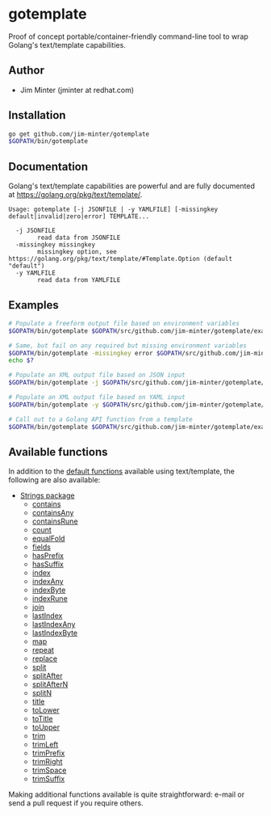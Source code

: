 # gotemplate

Proof of concept portable/container-friendly command-line tool to wrap Golang's
text/template capabilities.

## Author

- Jim Minter (jminter at redhat.com)

## Installation

```bash
go get github.com/jim-minter/gotemplate
$GOPATH/bin/gotemplate
```

## Documentation

Golang's text/template capabilities are powerful and are fully documented at
https://golang.org/pkg/text/template/.

```
Usage: gotemplate [-j JSONFILE | -y YAMLFILE] [-missingkey default|invalid|zero|error] TEMPLATE...

  -j JSONFILE
    	read data from JSONFILE
  -missingkey missingkey
    	missingkey option, see https://golang.org/pkg/text/template/#Template.Option (default "default")
  -y YAMLFILE
    	read data from YAMLFILE
```

## Examples

```bash
# Populate a freeform output file based on environment variables
$GOPATH/bin/gotemplate $GOPATH/src/github.com/jim-minter/gotemplate/examples/example1.tmpl

# Same, but fail on any required but missing environment variables
$GOPATH/bin/gotemplate -missingkey error $GOPATH/src/github.com/jim-minter/gotemplate/examples/example1.tmpl
echo $?

# Populate an XML output file based on JSON input
$GOPATH/bin/gotemplate -j $GOPATH/src/github.com/jim-minter/gotemplate/examples/example2.json $GOPATH/src/github.com/jim-minter/gotemplate/examples/example2.tmpl

# Populate an XML output file based on YAML input
$GOPATH/bin/gotemplate -y $GOPATH/src/github.com/jim-minter/gotemplate/examples/example2.yaml $GOPATH/src/github.com/jim-minter/gotemplate/examples/example2.tmpl

# Call out to a Golang API function from a template
$GOPATH/bin/gotemplate $GOPATH/src/github.com/jim-minter/gotemplate/examples/example3.tmpl
```

## Available functions

In addition to the [default functions](https://golang.org/pkg/text/template/#hdr-Functions) available using text/template, the following are also available:

- [Strings package](https://golang.org/pkg/strings/)
  - [contains](https://golang.org/pkg/strings/#Contains)
  - [containsAny](https://golang.org/pkg/strings/#ContainsAny)
  - [containsRune](https://golang.org/pkg/strings/#ContainsRune)
  - [count](https://golang.org/pkg/strings/#Count)
  - [equalFold](https://golang.org/pkg/strings/#EqualFold)
  - [fields](https://golang.org/pkg/strings/#Fields)
  - [hasPrefix](https://golang.org/pkg/strings/#HasPrefix)
  - [hasSuffix](https://golang.org/pkg/strings/#HasSuffix)
  - [index](https://golang.org/pkg/strings/#Index)
  - [indexAny](https://golang.org/pkg/strings/#IndexAny)
  - [indexByte](https://golang.org/pkg/strings/#IndexByte)
  - [indexRune](https://golang.org/pkg/strings/#IndexRune)
  - [join](https://golang.org/pkg/strings/#Join)
  - [lastIndex](https://golang.org/pkg/strings/#LastIndex)
  - [lastIndexAny](https://golang.org/pkg/strings/#LastIndexAny)
  - [lastIndexByte](https://golang.org/pkg/strings/#LastIndexByte)
  - [map](https://golang.org/pkg/strings/#Map)
  - [repeat](https://golang.org/pkg/strings/#Repeat)
  - [replace](https://golang.org/pkg/strings/#Replace)
  - [split](https://golang.org/pkg/strings/#Split)
  - [splitAfter](https://golang.org/pkg/strings/#SplitAfter)
  - [splitAfterN](https://golang.org/pkg/strings/#SplitAfterN)
  - [splitN](https://golang.org/pkg/strings/#SplitN)
  - [title](https://golang.org/pkg/strings/#Title)
  - [toLower](https://golang.org/pkg/strings/#ToLower)
  - [toTitle](https://golang.org/pkg/strings/#ToTitle)
  - [toUpper](https://golang.org/pkg/strings/#ToUpper)
  - [trim](https://golang.org/pkg/strings/#Trim)
  - [trimLeft](https://golang.org/pkg/strings/#TrimLeft)
  - [trimPrefix](https://golang.org/pkg/strings/#TrimPrefix)
  - [trimRight](https://golang.org/pkg/strings/#TrimRight)
  - [trimSpace](https://golang.org/pkg/strings/#TrimSpace)
  - [trimSuffix](https://golang.org/pkg/strings/#TrimSuffix)

Making additional functions available is quite straightforward: e-mail or send a pull request if you require others.
